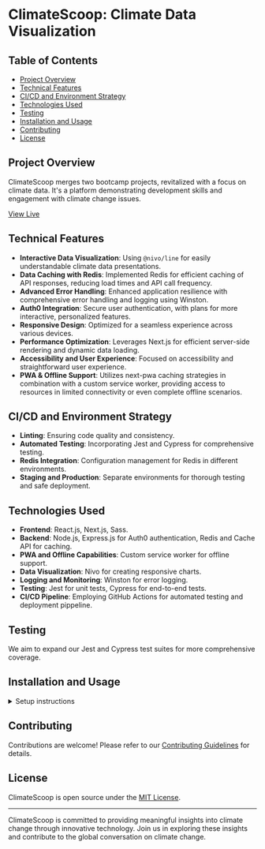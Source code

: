 # ClimateScoop: Climate Data Visualization

## Table of Contents

- [Project Overview](#project-overview)
- [Technical Features](#technical-features)
- [CI/CD and Environment Strategy](#cicd-and-environment-strategy)
- [Technologies Used](#technologies-used)
- [Testing](#testing)
- [Installation and Usage](#installation-and-usage)
- [Contributing](#contributing)
- [License](#license)

## Project Overview

ClimateScoop merges two bootcamp projects, revitalized with a focus on climate data. It's a platform demonstrating development skills and engagement with climate change issues.

[View Live](https://climatescoop.vercel.app/)

## Technical Features

- **Interactive Data Visualization**: Using `@nivo/line` for easily understandable climate data presentations.
- **Data Caching with Redis**: Implemented Redis for efficient caching of API responses, reducing load times and API call frequency.
- **Advanced Error Handling**: Enhanced application resilience with comprehensive error handling and logging using Winston.
- **Auth0 Integration**: Secure user authentication, with plans for more interactive, personalized features.
- **Responsive Design**: Optimized for a seamless experience across various devices.
- **Performance Optimization**: Leverages Next.js for efficient server-side rendering and dynamic data loading.
- **Accessibility and User Experience**: Focused on accessibility and straightforward user experience.
- **PWA & Offline Support**: Utilizes next-pwa caching strategies in combination with a custom service worker, providing access to resources in limited connectivity or even complete offline scenarios.

## CI/CD and Environment Strategy

- **Linting**: Ensuring code quality and consistency.
- **Automated Testing**: Incorporating Jest and Cypress for comprehensive testing.
- **Redis Integration**: Configuration management for Redis in different environments.
- **Staging and Production**: Separate environments for thorough testing and safe deployment.

## Technologies Used

- **Frontend**: React.js, Next.js, Sass.
- **Backend**: Node.js, Express.js for Auth0 authentication, Redis and Cache API for caching.
- **PWA and Offline Capabilities**: Custom service worker for offline support.
- **Data Visualization**: Nivo for creating responsive charts.
- **Logging and Monitoring**: Winston for error logging.
- **Testing**: Jest for unit tests, Cypress for end-to-end tests.
- **CI/CD Pipeline**: Employing GitHub Actions for automated testing and deployment pippeline.

## Testing

We aim to expand our Jest and Cypress test suites for more comprehensive coverage.

## Installation and Usage

<details>
  <summary>Setup instructions</summary>

1. Clone the repository.
2. Install dependencies with `npm install`.
3. Set up a local Redis server or configure a Redis cloud instance.
4. Configure `.env.local` with Redis connection details and other environment variables as per `.env.sample`.
5. Start the server with `npm run dev`.

For additional setup details or questions, feel free to [contact](mailto:support@climatescoop.app) or open an [issue](https://github.com/olicoding/ClimateScoop/issues).

</details>

## Contributing

Contributions are welcome! Please refer to our [Contributing Guidelines](/CONTRIBUTING.md) for details.

## License

ClimateScoop is open source under the [MIT License](/LICENSE).

---

ClimateScoop is committed to providing meaningful insights into climate change through innovative technology. Join us in exploring these insights and contribute to the global conversation on climate change.
